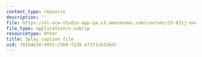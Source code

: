 ```yaml
---
content_type: resource
description: ''
file: https://ol-ocw-studio-app-qa.s3.amazonaws.com/courses/15-031j-energy-decisions-markets-and-policies-spring-2012/701b4e1699522369f238e7371cb326d1_6Rq2VFCGQfE.srt
file_type: application/x-subrip
resourcetype: Other
title: 3play caption file
uid: 701b4e16-9952-2369-f238-e7371cb326d1
---
```


